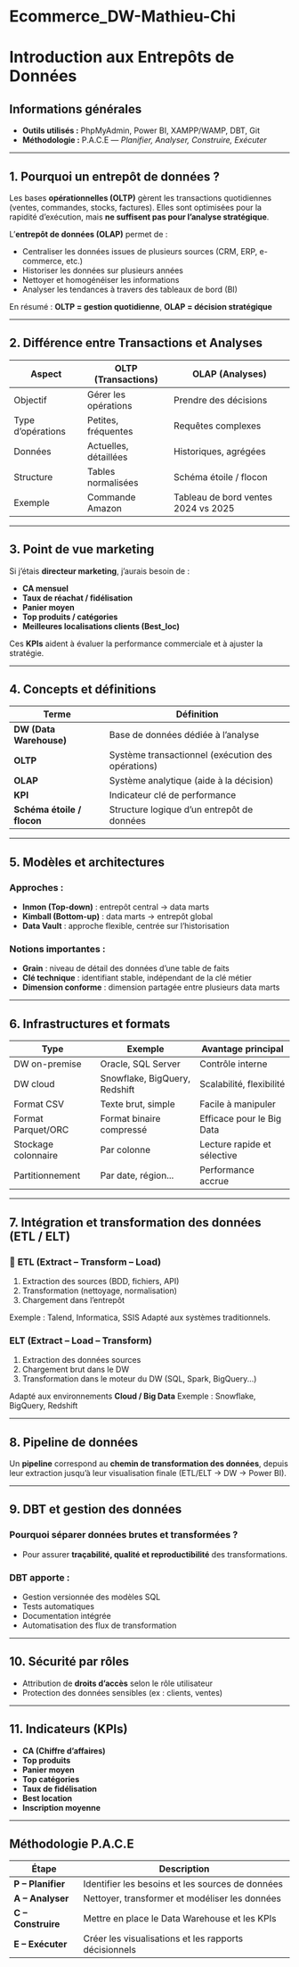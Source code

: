 # Ecommerce_DW-Mathieu-Chi

# Introduction aux Entrepôts de Données

## Informations générales

* **Outils utilisés :** PhpMyAdmin, Power BI, XAMPP/WAMP, DBT, Git
* **Méthodologie :** P.A.C.E — *Planifier, Analyser, Construire, Exécuter*

---

## 1. Pourquoi un entrepôt de données ?

Les bases **opérationnelles (OLTP)** gèrent les transactions quotidiennes (ventes, commandes, stocks, factures).
Elles sont optimisées pour la rapidité d’exécution, mais **ne suffisent pas pour l’analyse stratégique**.

L’**entrepôt de données (OLAP)** permet de :

* Centraliser les données issues de plusieurs sources (CRM, ERP, e-commerce, etc.)
* Historiser les données sur plusieurs années
* Nettoyer et homogénéiser les informations
* Analyser les tendances à travers des tableaux de bord (BI)

En résumé : **OLTP = gestion quotidienne**, **OLAP = décision stratégique**

---

## 2. Différence entre Transactions et Analyses

| **Aspect**        | **OLTP (Transactions)** | **OLAP (Analyses)**                 |
| ----------------- | ----------------------- | ----------------------------------- |
| Objectif          | Gérer les opérations    | Prendre des décisions               |
| Type d’opérations | Petites, fréquentes     | Requêtes complexes                  |
| Données           | Actuelles, détaillées   | Historiques, agrégées               |
| Structure         | Tables normalisées      | Schéma étoile / flocon              |
| Exemple           | Commande Amazon         | Tableau de bord ventes 2024 vs 2025 |

---

## 3. Point de vue marketing

Si j’étais **directeur marketing**, j’aurais besoin de :

* **CA mensuel**
* **Taux de réachat / fidélisation**
* **Panier moyen**
* **Top produits / catégories**
* **Meilleures localisations clients (Best_loc)**

Ces **KPIs** aident à évaluer la performance commerciale et à ajuster la stratégie.

---

## 4. Concepts et définitions

| **Terme**                  | **Définition**                                    |
| -------------------------- | ------------------------------------------------- |
| **DW (Data Warehouse)**    | Base de données dédiée à l’analyse                |
| **OLTP**                   | Système transactionnel (exécution des opérations) |
| **OLAP**                   | Système analytique (aide à la décision)           |
| **KPI**                    | Indicateur clé de performance                     |
| **Schéma étoile / flocon** | Structure logique d’un entrepôt de données        |

---

## 5. Modèles et architectures

### Approches :

* **Inmon (Top-down)** : entrepôt central → data marts
* **Kimball (Bottom-up)** : data marts → entrepôt global
* **Data Vault** : approche flexible, centrée sur l’historisation

### Notions importantes :

* **Grain** : niveau de détail des données d’une table de faits
* **Clé technique** : identifiant stable, indépendant de la clé métier
* **Dimension conforme** : dimension partagée entre plusieurs data marts

---

## 6. Infrastructures et formats

| **Type**            | **Exemple**                   | **Avantage principal**      |
| ------------------- | ----------------------------- | --------------------------- |
| DW on-premise       | Oracle, SQL Server            | Contrôle interne            |
| DW cloud            | Snowflake, BigQuery, Redshift | Scalabilité, flexibilité    |
| Format CSV          | Texte brut, simple            | Facile à manipuler          |
| Format Parquet/ORC  | Format binaire compressé      | Efficace pour le Big Data   |
| Stockage colonnaire | Par colonne                   | Lecture rapide et sélective |
| Partitionnement     | Par date, région...           | Performance accrue          |

---

## 7. Intégration et transformation des données (ETL / ELT)

### 🔹 **ETL (Extract – Transform – Load)**

1. Extraction des sources (BDD, fichiers, API)
2. Transformation (nettoyage, normalisation)
3. Chargement dans l’entrepôt

Exemple : Talend, Informatica, SSIS
Adapté aux systèmes traditionnels.

### **ELT (Extract – Load – Transform)**

1. Extraction des données sources
2. Chargement brut dans le DW
3. Transformation dans le moteur du DW (SQL, Spark, BigQuery...)

Adapté aux environnements **Cloud / Big Data**
Exemple : Snowflake, BigQuery, Redshift

---

## 8. Pipeline de données

Un **pipeline** correspond au **chemin de transformation des données**, depuis leur extraction jusqu’à leur visualisation finale (ETL/ELT → DW → Power BI).

---

## 9. DBT et gestion des données

### Pourquoi séparer données brutes et transformées ?

* Pour assurer **traçabilité, qualité et reproductibilité** des transformations.

### DBT apporte :

* Gestion versionnée des modèles SQL
* Tests automatiques
* Documentation intégrée
* Automatisation des flux de transformation

---

## 10. Sécurité par rôles

* Attribution de **droits d’accès** selon le rôle utilisateur
* Protection des données sensibles (ex : clients, ventes)

---

## 11. Indicateurs (KPIs)

* **CA (Chiffre d’affaires)**
* **Top produits**
* **Panier moyen**
* **Top catégories**
* **Taux de fidélisation**
* **Best location**
* **Inscription moyenne**

---

## Méthodologie P.A.C.E

| **Étape**          | **Description**                                       |
| ------------------ | ----------------------------------------------------- |
| **P – Planifier**  | Identifier les besoins et les sources de données      |
| **A – Analyser**   | Nettoyer, transformer et modéliser les données        |
| **C – Construire** | Mettre en place le Data Warehouse et les KPIs         |
| **E – Exécuter**   | Créer les visualisations et les rapports décisionnels |
